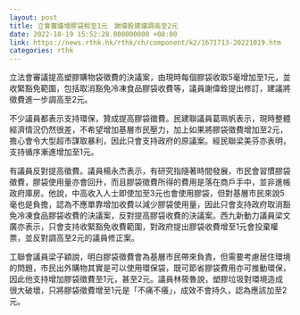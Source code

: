 ```yaml
---
layout: post
title: 立會審議增膠袋稅至1元　謝偉銓建議調高至2元
date: 2022-10-19 15:52:28.000000000 +08:00
link: https://news.rthk.hk/rthk/ch/component/k2/1671713-20221019.htm
categories: rthk
---
```


立法會審議提高塑膠購物袋徵費的決議案，由現時每個膠袋收取5毫增加至1元，並收緊豁免範圍，包括取消豁免冷凍食品膠袋收費等，議員謝偉銓提出修訂，建議將徵費進一步調高至2元。

不少議員都表示支持環保，贊成提高膠袋徵費。民建聯議員葛珮帆表示，現時整體經濟情況仍然很差，不希望增加基層市民壓力，加上如果將膠袋徵費增加至2元，擔心會令大型超市謀取暴利，因此只會支持政府的原議案。經民聯梁美芬亦表明，支持循序漸進增加至1元。

有議員反對提高徵費。議員楊永杰表示，有研究指隨著時間發展，市民會習慣膠袋徵費，膠袋使用量亦會回升，而且膠袋徵費所得的費用是落在商戶手中，並非進帳政府庫房。他說，中高收入人士即使加至3元也會使用膠袋，但對基層市民來說5毫也是負擔，認為不應單靠增加收費以減少膠袋使用量，因此只會支持政府取消豁免冷凍食品膠袋收費的決議案，反對提高膠袋收費的決議案。西九新動力議員梁文廣亦表示，只會支持收緊豁免收費範圍，對政府提出膠袋收費增至1元會投棄權票，並反對調高至2元的議員修正案。

工聯會議員梁子穎說，明白膠袋徵費會為基層市民帶來負責，但需要考慮居住環境的問題，市民出外購物其實是可以使用環保袋，既可節省膠袋費用亦可推動環保，因此他支持增加膠袋徵費至1元，甚至2元。議員林筱魯說，塑膠垃圾對環境造成很大破壞，只將膠袋徵費增至1元是「不痛不癢」，成效不會持久，認為應該加至2元。
